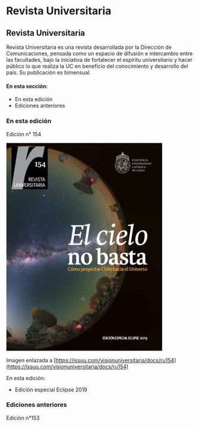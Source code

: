 # Revista Universitaria

## Revista Universitaria

Revista Universitaria es una revista desarrollada por la Dirección de Comunicaciones, pensada como un espacio de difusión e intercambio entre las facultades, bajo la iniciativa de fortalecer el espíritu universitario y hacer público lo que realiza la UC en beneficio del conocimiento y desarrollo del país. Su publicación es bimensual.

#### En esta sección:

* En esta edición
* Ediciones anteriores

### En esta edición

Edición n° 154

![](../.gitbook/assets/ru154.jpg)

Imagen enlazada a [https://issuu.com/visionuniversitaria/docs/ru154](https://issuu.com/visionuniversitaria/docs/ru154)

En esta edición:

* Edición especial Eclipse 2019

### Ediciones anteriores

Edición n°153

